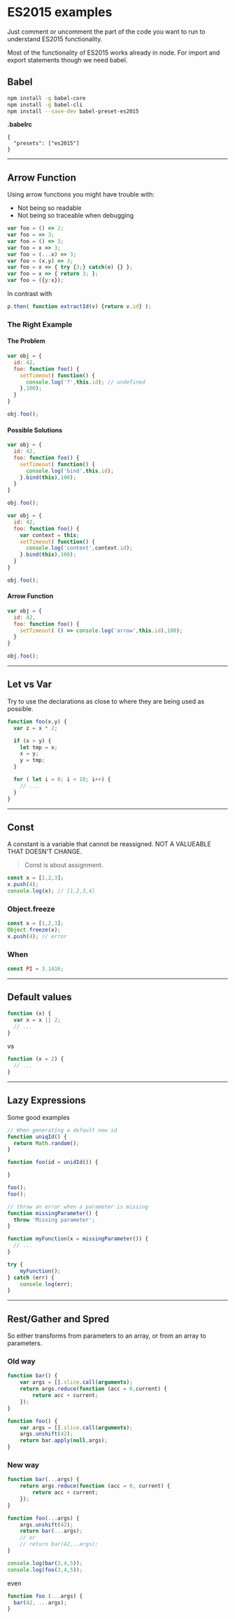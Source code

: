 # ES2015 examples

Just comment or uncomment the part of the code you want to run to understand ES2015 functionality.

Most of the functionality of ES2015 works already in node. For import and export statements though we need babel.

## Babel

```bash
npm install -g babel-core
npm install -g babel-cli
npm install --save-dev babel-preset-es2015
```

**.babelrc**

```
{
  "presets": ["es2015"]
}
```

---

## Arrow Function

Using arrow functions you might have trouble with:

- Not being so readable
- Not being so traceable when debugging

```js
var foo = () => 2;
var foo = => 3;
var foo = () => 3;
var foo = x => 3;
var foo = (...x) => 3;
var foo = (x,y) => 3;
var foo = x => { try {3;} catch(e) {} };
var foo = x => { return 3; };
var foo = ({y:x});
```

In contrast with

```js
p.then( function extractId(v) {return v.id} );
```

### The Right Example

#### The Problem

```js
var obj = {
  id: 42,
  foo: function foo() {
    setTimeout( function() {
      console.log('?',this.id); // undefined
    },100);
  }
}

obj.foo();
```

#### Possible Solutions

```js
var obj = {
  id: 42,
  foo: function foo() {
    setTimeout( function() {
      console.log('bind',this.id);
    }.bind(this),100);
  }
}

obj.foo();
```

```js
var obj = {
  id: 42,
  foo: function foo() {
    var context = this;
    setTimeout( function() {
      console.log('context',context.id);
    }.bind(this),100);
  }
}

obj.foo();
```

#### Arrow Function

```js
var obj = {
  id: 42,
  foo: function foo() {
    setTimeout( () => console.log('arrow',this.id),100);
  }
}

obj.foo();
```

---

## Let vs Var

Try to use the declarations as close to where they are being used as possible.

```js
function foo(x,y) {
  var z = x * 2;

  if (x > y) {
    let tmp = x;
    x = y;
    y = tmp;
  }

  for ( let i = 0; i < 10; i++) {
    // ...
  }
}
```

---

## Const

A constant is a variable that cannot be reassigned. NOT A VALUEABLE THAT DOESN'T CHANGE.

> Const is about assignment.

```js
const x = [1,2,3];
x.push(4);
console.log(x); // [1,2,3,4]
```

### Object.freeze

```js
const x = [1,2,3];
Object.freeze(x);
x.push(4); // error
```

### When

```js
const PI = 3.1416;
```

---

## Default values

```js
function (x) {
  var x = x || 2;
  // ...
}
```

vs

```js
function (x = 2) {
  // ...
}
```

---

## Lazy Expressions

Some good examples

```js
// When generating a default new id
function uniqId() {
  return Math.random();
}

function foo(id = unidId()) {

}

foo();
foo();
```

```js
// throw an error when a parameter is missing
function missingParameter() {
  throw 'Missing parameter';
}

function myFunction(x = missingParameter()) {
  // ...
}

try {
    myFunction();
} catch (err) {
    console.log(err);
}
```

---

## Rest/Gather and Spred

So either transforms from parameters to an array, or from an array to parameters.

### Old way

```js
function bar() {
    var args = [].slice.call(arguments);
    return args.reduce(function (acc = 0,current) {
        return acc + current;
    });
}

function foo() {
    var args = [].slice.call(arguments);
    args.unshift(42);
    return bar.apply(null,args);
}
```

### New way

```js
function bar(...args) {
    return args.reduce(function (acc = 0, current) {
        return acc + current;
    });
}

function foo(...args) {
    args.unshift(42);
    return bar(...args);
    // or
    // return bar(42,..args);
}

console.log(bar(3,4,5));
console.log(foo(3,4,5));
```

even

```js
function foo (...args) {
  bar(42, ...args);
}
```
